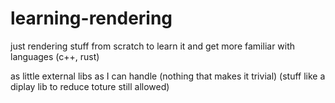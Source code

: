 # learning-rendering

just rendering stuff from scratch to learn it and get more familiar with languages (c++, rust)

as little external libs as I can handle (nothing that makes it trivial) (stuff like a diplay lib to reduce toture still allowed)